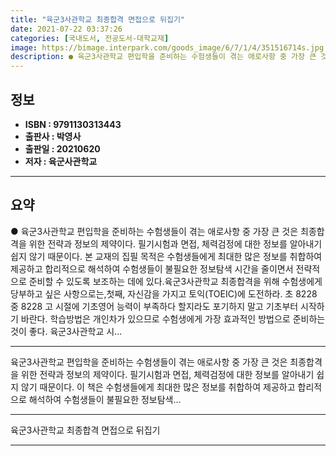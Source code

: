 ```yaml
---
title: "육군3사관학교 최종합격 면접으로 뒤집기"
date: 2021-07-22 03:37:26
categories: [국내도서, 전공도서-대학교재]
image: https://bimage.interpark.com/goods_image/6/7/1/4/351516714s.jpg
description: ● 육군3사관학교 편입학을 준비하는 수험생들이 겪는 애로사항 중 가장 큰 것은 최종합격을 위한 전략과 정보의 제약이다. 필기시험과 면접, 체력검정에 대한 정보를 알아내기 쉽지 않기 때문이다. 본 교재의 집필 목적은 수험생들에게 최대한 많은 정보를 취합하여 제공하고 합리적으로 해석하여
---
```


## **정보**

- **ISBN : 9791130313443**
- **출판사 : 박영사**
- **출판일 : 20210620**
- **저자 : 육군사관학교**

------



## **요약**

●  육군3사관학교 편입학을 준비하는 수험생들이 겪는 애로사항 중 가장 큰 것은 최종합격을 위한 전략과 정보의 제약이다. 필기시험과 면접, 체력검정에 대한 정보를 알아내기 쉽지 않기 때문이다. 본 교재의 집필 목적은 수험생들에게 최대한 많은 정보를 취합하여 제공하고 합리적으로 해석하여 수험생들이 불필요한 정보탐색 시간을 줄이면서 전략적으로 준비할 수 있도록 보조하는 데에 있다.육군3사관학교 최종합격을 위해 수험생에게 당부하고 싶은 사항으로는,첫째, 자신감을 가지고 토익(TOEIC)에 도전하라. 초 8228 중 8228 고 시절에 기초영어 능력이 부족하다 할지라도 포기하지 말고 기초부터 시작하기 바란다. 학습방법은 개인차가 있으므로 수험생에게 가장 효과적인 방법으로 준비하는 것이 좋다. 육군3사관학교 시...

------

육군3사관학교 편입학을 준비하는 수험생들이 겪는 애로사항 중 가장 큰 것은 최종합격을 위한 전략과 정보의 제약이다. 필기시험과 면접, 체력검정에 대한 정보를 알아내기 쉽지 않기 때문이다. 이 책은 수험생들에게 최대한 많은 정보를 취합하여 제공하고 합리적으로 해석하여 수험생들이 불필요한 정보탐색... 

------


육군3사관학교 최종합격 면접으로 뒤집기 

------


